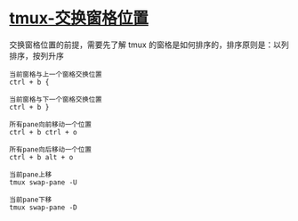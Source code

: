 
# [tmux-交换窗格位置](../index/tmux.md#tmux-交换窗格位置)

交换窗格位置的前提，需要先了解 tmux 的窗格是如何排序的，排序原则是：以列排序，按列升序

```
当前窗格与上一个窗格交换位置
ctrl + b {

当前窗格与下一个窗格交换位置
ctrl + b }

所有pane向前移动一个位置
ctrl + b ctrl + o

所有pane向后移动一个位置
ctrl + b alt + o

当前pane上移
tmux swap-pane -U

当前pane下移
tmux swap-pane -D
```
